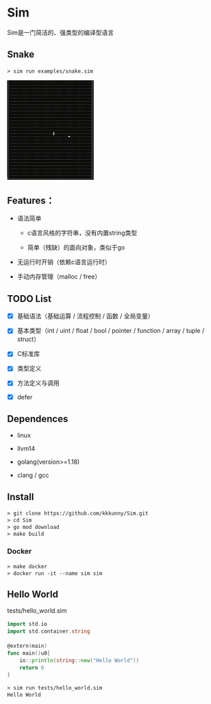 # Sim

Sim是一门简洁的、强类型的编译型语言

## Snake

```shell
> sim run examples/snake.sim
```

<div><img src=./examples/snake.gif width=40%/></div>

## Features：

+ 语法简单

  + c语言风格的字符串，没有内置string类型
  
  + 简单（残缺）的面向对象，类似于go

+ 无运行时开销（依赖c语言运行时）
  
+ 手动内存管理（malloc / free）

## TODO List

+ [x] 基础语法（基础运算 / 流程控制 / 函数 / 全局变量）

+ [x] 基本类型（int / uint / float / bool / pointer / function / array / tuple / struct）

+ [x] C标准库

+ [x] 类型定义

+ [x] 方法定义与调用

+ [x] defer

## Dependences

+ linux

+ llvm14

+ golang(version>=1.18)

+ clang / gcc

## Install

```shell
> git clone https://github.com/kkkunny/Sim.git
> cd Sim
> go mod download
> make build
```

### Docker

```shell
> make docker
> docker run -it --name sim sim
```

## Hello World

tests/hello_world.sim

```go
import std.io
import std.container.string

@extern(main)
func main()u8{
    io::println(string::new("Hello World"))
    return 0
}
```

```shell
> sim run tests/hello_world.sim
Hello World
```